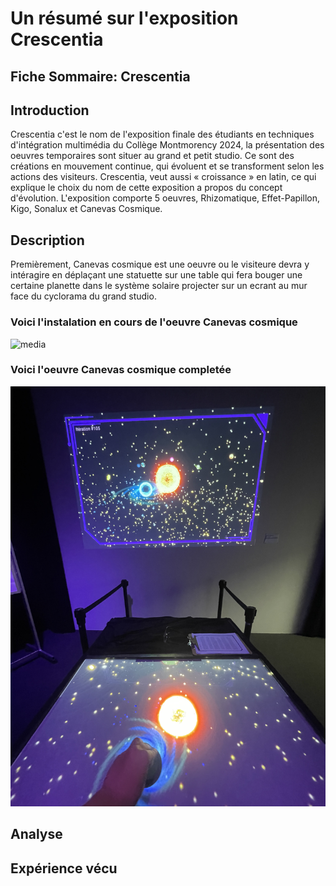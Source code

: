 # Un résumé sur l'exposition Crescentia

## Fiche Sommaire: Crescentia


## Introduction
Crescentia c'est le nom de l'exposition finale des étudiants en techniques d'intégration multimédia du Collège Montmorency 2024, la présentation des oeuvres temporaires sont situer au grand et petit studio. Ce sont des créations en mouvement continue, qui évoluent et se transforment selon les actions des visiteurs.
Crescentia, veut aussi « croissance » en latin, ce qui explique le choix du nom de cette exposition a propos du concept d'évolution. L'exposition comporte 5 oeuvres, Rhizomatique, Effet-Papillon, Kigo, Sonalux et Canevas Cosmique.

## Description
Premièrement, Canevas cosmique est une oeuvre ou le visiteure devra y intéragire en déplaçant une statuette sur une table qui fera bouger une certaine planette dans le système solaire projecter sur un ecrant au mur face du cyclorama du grand studio. 

### Voici l'instalation en cours de l'oeuvre Canevas cosmique 
![media](media/.jpg)

### Voici l'oeuvre Canevas cosmique completée
![media](media/Canevas_cosmique.jpg)

## Analyse


## Expérience vécu





